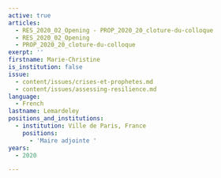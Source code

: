 ```yaml
---
active: true
articles:
  - RES_2020_02_Opening - PROP_2020_20_cloture-du-colloque
  - RES_2020_02_Opening
  - PROP_2020_20_cloture-du-colloque
exerpt: ''
firstname: Marie-Christine
is_institution: false
issue:
  - content/issues/crises-et-prophetes.md
  - content/issues/assessing-resilience.md
language:
  - French
lastname: Lemardeley
positions_and_institutions:
  - institution: Ville de Paris, France
    positions:
      - 'Maire adjointe '
years:
  - 2020

---
```

